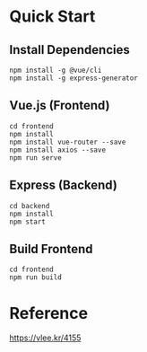 # Quick Start

## Install Dependencies

```
npm install -g @vue/cli
npm install -g express-generator
```

## Vue.js (Frontend)

```
cd frontend
npm install
npm install vue-router --save
npm install axios --save
npm run serve
```

## Express (Backend)

```
cd backend
npm install
npm start
```

## Build Frontend

```
cd frontend
npm run build
```

# Reference
https://vlee.kr/4155
